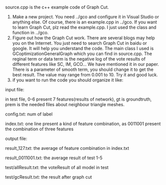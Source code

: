 source.cpp is the c++ example code of Graph Cut. 

1. Make a new project. You need ../gco and configure it in Visual Studio or anything else. Of course, there is an example.cpp in ../gco. If you want to learn Graph Cut, plz read the example.cpp. I just used the class and function in ../gco.
2. Figure out how the Graph Cut work. There are several blogs may help you on the Internet. You just need to search Graph Cut in baidu or google. It will help you understand the code. The main class I used is GCoptimizationGeneralGraph which you can find in source.cpp. The reginal term or data term is the negative log of the vote results of different features like SC, IM, GCO... We have mentioned it in our paper. There is a parameter of smooth term, you should change it to get the best result. The value may range from 0.001 to 10. Try it and good luck. 
3. if you want to run the code you should organize it like:

input file:

in test file, 0-6 present 7 features(results of network), gt is groundtruth, prem is the needed files about neighbour triangle meshes.

config.txt: num of label

index.txt: one line present a kind of feature combination,
	   as 0011001 present the combination of three features

output file:

result_127.txt: the average of feature combination in index.txt

result_0011001.txt: the average result of test 1-5

test/allResult.txt: the voteResult of all model in test

test/gcResult.txt: the result after graph cut
